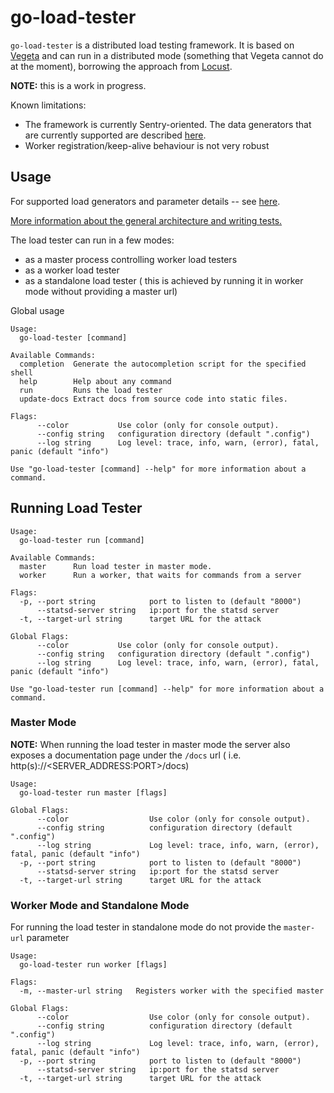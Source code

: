 # go-load-tester

`go-load-tester` is a distributed load testing framework. It is based on [Vegeta](https://github.com/tsenart/vegeta) and can run in a distributed mode (something that Vegeta cannot do at the moment), borrowing the approach from [Locust](https://github.com/locustio/locust/).

**NOTE:** this is a work in progress.

Known limitations:

* The framework is currently Sentry-oriented. The data generators that are currently supported are described [here](docs/TestFormat.md#tests).
* Worker registration/keep-alive behaviour is not very robust

## Usage

For supported load generators and parameter details -- see [here](docs/TestFormat.md).

[More information about the general architecture and writing tests.](docs/Writing-tests.md)


The load tester can run in a few modes:
* as a master process controlling worker load testers
* as a worker load tester
* as a standalone load tester ( this is achieved by running it in worker mode without providing a master url)

Global usage

```
Usage:
  go-load-tester [command]

Available Commands:
  completion  Generate the autocompletion script for the specified shell
  help        Help about any command
  run         Runs the load tester
  update-docs Extract docs from source code into static files.

Flags:
      --color           Use color (only for console output).
      --config string   configuration directory (default ".config")
      --log string      Log level: trace, info, warn, (error), fatal, panic (default "info")

Use "go-load-tester [command] --help" for more information about a command.

```

## Running Load Tester

```
Usage:
  go-load-tester run [command]

Available Commands:
  master      Run load tester in master mode.
  worker      Run a worker, that waits for commands from a server

Flags:
  -p, --port string            port to listen to (default "8000")
      --statsd-server string   ip:port for the statsd server
  -t, --target-url string      target URL for the attack

Global Flags:
      --color           Use color (only for console output).
      --config string   configuration directory (default ".config")
      --log string      Log level: trace, info, warn, (error), fatal, panic (default "info")

Use "go-load-tester run [command] --help" for more information about a command.

```

### Master Mode

**NOTE:** When running the load tester in master mode the server also exposes a documentation page under
the `/docs` url ( i.e. http(s)://<SERVER_ADDRESS:PORT>/docs)

```
Usage:
  go-load-tester run master [flags]

Global Flags:
      --color                  Use color (only for console output).
      --config string          configuration directory (default ".config")
      --log string             Log level: trace, info, warn, (error), fatal, panic (default "info")
  -p, --port string            port to listen to (default "8000")
      --statsd-server string   ip:port for the statsd server
  -t, --target-url string      target URL for the attack

```

### Worker Mode and Standalone Mode

For running the load tester in standalone mode do not provide the `master-url` parameter

```
Usage:
  go-load-tester run worker [flags]

Flags:
  -m, --master-url string   Registers worker with the specified master

Global Flags:
      --color                  Use color (only for console output).
      --config string          configuration directory (default ".config")
      --log string             Log level: trace, info, warn, (error), fatal, panic (default "info")
  -p, --port string            port to listen to (default "8000")
      --statsd-server string   ip:port for the statsd server
  -t, --target-url string      target URL for the attack

```
